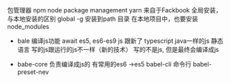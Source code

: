 包管理器
   npm node package management 
   yarn 来自于Fackbook
   全局安装， 与本地安装的区别
   global -g 安装到path  目录
   在本地项目中，也要安装  node_modules 

- bale 编译js功能 await 
es5, es6-es9
js 跟新了
typescript java一样的js 静态语言 写的js跟运行的js不一样（新的技术）
写的不是js, 但是最终会编译成js

- babe-core 负责编译成js的
    有常用的es6 ->es5
    babel-cli 命令行
    babel-preset-nev